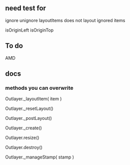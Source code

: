 ## need test for

ignore
unignore
layoutItems does not layout ignored items
<!-- stamp -->
<!-- unstamp -->
<!-- stamp option -->
<!-- _getElementOffset -->
<!-- _find -->
isOriginLeft
isOriginTop

## To do

AMD

## docs

### methods you can overwrite

Outlayer._layoutItem( item )

Outlayer._resetLayout()

Outlayer._postLayout()

Outlayer._create()

Outlayer.resize()

Outlayer.destroy()

Outlayer._manageStamp( stamp )
